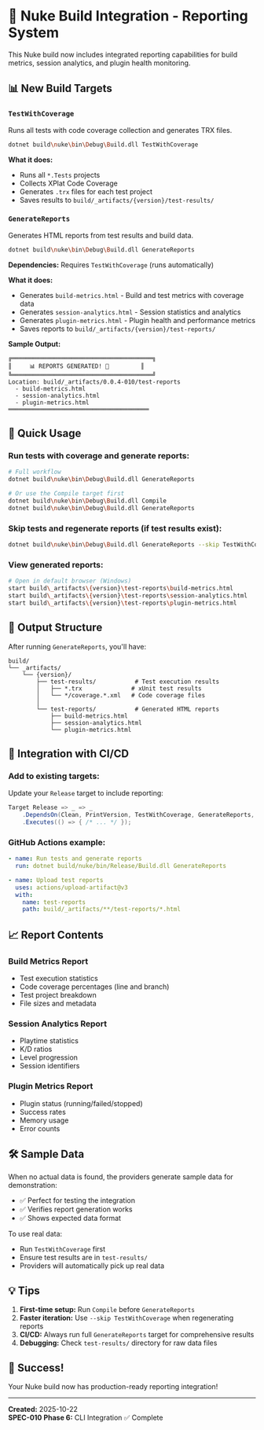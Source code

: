 # 🚀 Nuke Build Integration - Reporting System

This Nuke build now includes integrated reporting capabilities for build metrics, session analytics, and plugin health monitoring.

## 📊 New Build Targets

### `TestWithCoverage`
Runs all tests with code coverage collection and generates TRX files.

```bash
dotnet build\nuke\bin\Debug\Build.dll TestWithCoverage
```

**What it does:**
- Runs all `*.Tests` projects
- Collects XPlat Code Coverage
- Generates `.trx` files for each test project
- Saves results to `build/_artifacts/{version}/test-results/`

### `GenerateReports`
Generates HTML reports from test results and build data.

```bash
dotnet build\nuke\bin\Debug\Build.dll GenerateReports
```

**Dependencies:** Requires `TestWithCoverage` (runs automatically)

**What it does:**
- Generates `build-metrics.html` - Build and test metrics with coverage data
- Generates `session-analytics.html` - Session statistics and analytics
- Generates `plugin-metrics.html` - Plugin health and performance metrics
- Saves reports to `build/_artifacts/{version}/test-reports/`

**Sample Output:**
```
╔════════════════════════════════════════╗
║     📊 REPORTS GENERATED! 🎉         ║
╚════════════════════════════════════════╝
Location: build/_artifacts/0.0.4-010/test-reports
  - build-metrics.html
  - session-analytics.html
  - plugin-metrics.html
════════════════════════════════════════
```

## 🎯 Quick Usage

### Run tests with coverage and generate reports:
```bash
# Full workflow
dotnet build\nuke\bin\Debug\Build.dll GenerateReports

# Or use the Compile target first
dotnet build\nuke\bin\Debug\Build.dll Compile
dotnet build\nuke\bin\Debug\Build.dll GenerateReports
```

### Skip tests and regenerate reports (if test results exist):
```bash
dotnet build\nuke\bin\Debug\Build.dll GenerateReports --skip TestWithCoverage
```

### View generated reports:
```bash
# Open in default browser (Windows)
start build\_artifacts\{version}\test-reports\build-metrics.html
start build\_artifacts\{version}\test-reports\session-analytics.html
start build\_artifacts\{version}\test-reports\plugin-metrics.html
```

## 📁 Output Structure

After running `GenerateReports`, you'll have:

```
build/
└── _artifacts/
    └── {version}/
        ├── test-results/           # Test execution results
        │   ├── *.trx              # xUnit test results
        │   └── */coverage.*.xml   # Code coverage files
        │
        └── test-reports/           # Generated HTML reports
            ├── build-metrics.html
            ├── session-analytics.html
            └── plugin-metrics.html
```

## 🔧 Integration with CI/CD

### Add to existing targets:

Update your `Release` target to include reporting:

```csharp
Target Release => _ => _
    .DependsOn(Clean, PrintVersion, TestWithCoverage, GenerateReports, PublishAll, BuildWebsite)
    .Executes(() => { /* ... */ });
```

### GitHub Actions example:
```yaml
- name: Run tests and generate reports
  run: dotnet build/nuke/bin/Release/Build.dll GenerateReports

- name: Upload test reports
  uses: actions/upload-artifact@v3
  with:
    name: test-reports
    path: build/_artifacts/**/test-reports/*.html
```

## 📈 Report Contents

### Build Metrics Report
- Test execution statistics
- Code coverage percentages (line and branch)
- Test project breakdown
- File sizes and metadata

### Session Analytics Report
- Playtime statistics
- K/D ratios
- Level progression
- Session identifiers

### Plugin Metrics Report
- Plugin status (running/failed/stopped)
- Success rates
- Memory usage
- Error counts

## 🛠️ Sample Data

When no actual data is found, the providers generate sample data for demonstration:
- ✅ Perfect for testing the integration
- ✅ Verifies report generation works
- ✅ Shows expected data format

To use real data:
- Run `TestWithCoverage` first
- Ensure test results are in `test-results/`
- Providers will automatically pick up real data

## 💡 Tips

1. **First-time setup:** Run `Compile` before `GenerateReports`
2. **Faster iteration:** Use `--skip TestWithCoverage` when regenerating reports
3. **CI/CD:** Always run full `GenerateReports` target for comprehensive results
4. **Debugging:** Check `test-results/` directory for raw data files

## 🎉 Success!

Your Nuke build now has production-ready reporting integration!

---

**Created:** 2025-10-22  
**SPEC-010 Phase 6:** CLI Integration ✅ Complete

